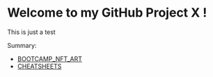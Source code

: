 # Welcome to my GitHub Project X ! 
This is just a test 

Summary:

- [BOOTCAMP_NFT_ART](BOOTCAMP_NFT_ART)
- [CHEATSHEETS](CHEATSHEETS)
